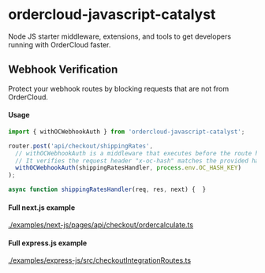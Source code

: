 # ordercloud-javascript-catalyst
Node JS starter middleware, extensions, and tools to get developers running with OrderCloud faster.

## Webhook Verification
Protect your webhook routes by blocking requests that are not from OrderCloud. 

#### Usage
```js
import { withOCWebhookAuth } from 'ordercloud-javascript-catalyst';

router.post('api/checkout/shippingRates', 
  // withOCWebhookAuth is a middleware that executes before the route handler.
  // It verifies the request header "x-oc-hash" matches the provided hashKey.
  withOCWebhookAuth(shippingRatesHandler, process.env.OC_HASH_KEY)
);

async function shippingRatesHandler(req, res, next) {  }
```
#### Full next.js example
[./examples/next-js/pages/api/checkout/ordercalculate.ts](./examples/next-js/pages/api/checkout/ordercalculate.ts)

#### Full express.js example 
[./examples/express-js/src/checkoutIntegrationRoutes.ts](./examples/express-js/src/checkoutIntegrationRoutes.ts)
